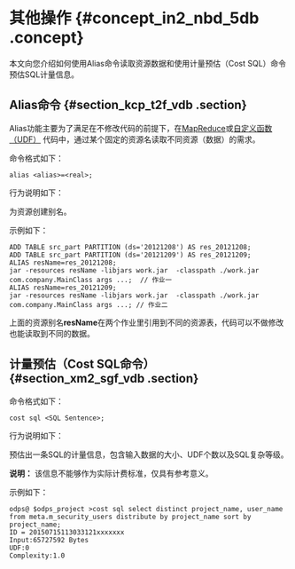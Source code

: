# 其他操作 {#concept_in2_nbd_5db .concept}

本文向您介绍如何使用Alias命令读取资源数据和使用计量预估（Cost SQL）命令预估SQL计量信息。

## Alias命令 {#section_kcp_t2f_vdb .section}

Alias功能主要为了满足在不修改代码的前提下，在[MapReduce](intl.zh-CN/用户指南/MapReduce/概要/MapReduce概述.md)或[自定义函数（UDF）](intl.zh-CN/用户指南/SQL/UDF/UDF概述.md) 代码中，通过某个固定的资源名读取不同资源（数据）的需求。

命令格式如下：

```
alias <alias>=<real>;
```

行为说明如下：

为资源创建别名。

示例如下：

```
ADD TABLE src_part PARTITION (ds='20121208') AS res_20121208;
ADD TABLE src_part PARTITION (ds='20121209') AS res_20121209;
ALIAS resName=res_20121208;
jar -resources resName -libjars work.jar  -classpath ./work.jar com.company.MainClass args ...;  // 作业一
ALIAS resName=res_20121209;
jar -resources resName -libjars work.jar  -classpath ./work.jar com.company.MainClass args ...; // 作业二
```

上面的资源别名**resName**在两个作业里引用到不同的资源表，代码可以不做修改也能读取到不同的数据。

## 计量预估（Cost SQL命令） {#section_xm2_sgf_vdb .section}

命令格式如下：

```
cost sql <SQL Sentence>;
```

行为说明如下：

预估出一条SQL的计量信息，包含输入数据的大小、UDF个数以及SQL复杂等级。

**说明：** 该信息不能够作为实际计费标准，仅具有参考意义。

示例如下：

```
odps@ $odps_project >cost sql select distinct project_name, user_name from meta.m_security_users distribute by project_name sort by project_name;  
ID = 20150715113033121xxxxxxx
Input:65727592 Bytes
UDF:0
Complexity:1.0
```

